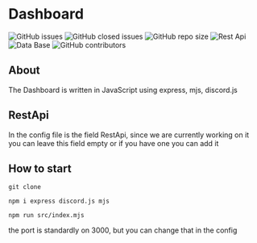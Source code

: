 # Dashboard
![GitHub issues](https://img.shields.io/github/issues/ThanonC/Dashboard)
![GitHub closed issues](https://img.shields.io/github/issues-closed/ThanonC/Dashboard)
![GitHub repo size](https://img.shields.io/github/repo-size/ThanonC/Dashboard)
![Rest Api](https://img.shields.io/website?up_message=online&up_color=green&down_message=offline&down_color=red&url=https%3A%2F%2Fapi.thanon.net&label=RestApi%20Status%20(currently%20ther%20is%20no))
![Data Base](https://img.shields.io/website?up_message=online&up_color=green&down_message=offline&down_color=red&url=https%3A%2F%2Fdb.thanon.net)
![GitHub contributors](https://img.shields.io/github/contributors/ThanonC/Dashboard)

## About
The Dashboard is written in JavaScript using express, mjs, discord.js
## RestApi
In the config file is the field RestApi, since we are currently working on it you can leave this field empty or if you have one you can add it
## How to start
`git clone `

`npm i express discord.js mjs`

`npm run src/index.mjs`

the port is standardly on 3000, but you can change that in the config

